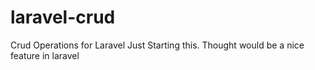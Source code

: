 # laravel-crud
Crud Operations for Laravel
Just Starting this. Thought would be a nice feature in laravel

